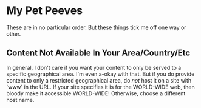 # My Pet Peeves

These are in no particular order. But these things tick me off one way or other.

## Content Not Available In Your Area/Country/Etc

In general, I don't care if you want your content to only be served to a specific geographical area. I'm even a-okay with that. But if you do provide content to only a restricted geographical area, do *not* host it on a site with 'www' in the URL. If your site specifies it is for the WORLD-WIDE web, then bloody make it accessible WORLD-WIDE! Otherwise, choose a different host name.


